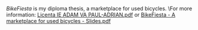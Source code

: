 *BikeFiesta* is my diploma thesis, a marketplace for used bicycles.
\For more information: [Licenta IE ADAM VA PAUL-ADRIAN.pdf](https://github.com/pauladam2001/BikeFiesta-DiplomaThesis/files/12785265/Licenta.IE.ADAM.VA.PAUL-ADRIAN.pdf) or 
[BikeFiesta - A marketplace for used bicycles - Slides.pdf](https://github.com/pauladam2001/BikeFiesta-DiplomaThesis/files/12785269/BikeFiesta.-.A.marketplace.for.used.bicycles.-.Slides.pdf)
